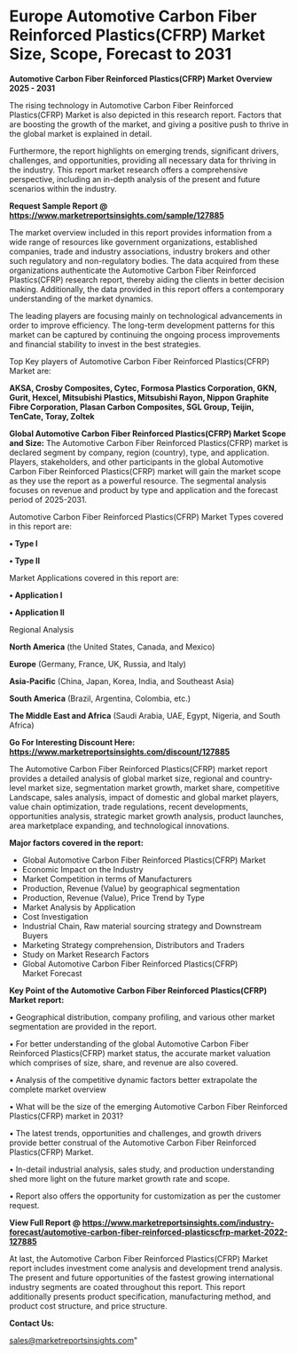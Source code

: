  # Europe Automotive Carbon Fiber Reinforced Plastics(CFRP) Market Size, Scope, Forecast to 2031

<Strong> Automotive Carbon Fiber Reinforced Plastics(CFRP) Market Overview 2025 - 2031</strong>

The rising technology in Automotive Carbon Fiber Reinforced Plastics(CFRP) Market is also depicted in this research report. Factors that are boosting the growth of the market, and giving a positive push to thrive in the global market is explained in detail.

Furthermore, the report highlights on emerging trends, significant drivers, challenges, and opportunities, providing all necessary data for thriving in the industry. This report market research offers a comprehensive perspective, including an in-depth analysis of the present and future scenarios within the industry.

<strong>Request Sample Report @ <a href=https://www.marketreportsinsights.com/sample/127885>https://www.marketreportsinsights.com/sample/127885</a></strong>

The market overview included in this report provides information from a wide range of resources like government organizations, established companies, trade and industry associations, industry brokers and other such regulatory and non-regulatory bodies. The data acquired from these organizations authenticate the Automotive Carbon Fiber Reinforced Plastics(CFRP) research report, thereby aiding the clients in better decision making. Additionally, the data provided in this report offers a contemporary understanding of the market dynamics.

The leading players are focusing mainly on technological advancements in order to improve efficiency. The long-term development patterns for this market can be captured by continuing the ongoing process improvements and financial stability to invest in the best strategies.

Top Key players of Automotive Carbon Fiber Reinforced Plastics(CFRP) Market are:

<strong>AKSA, Crosby Composites, Cytec, Formosa Plastics Corporation, GKN, Gurit, Hexcel, Mitsubishi Plastics, Mitsubishi Rayon, Nippon Graphite Fibre Corporation, Plasan Carbon Composites, SGL Group, Teijin, TenCate, Toray, Zoltek</strong>

<strong><b>Global Automotive Carbon Fiber Reinforced Plastics(CFRP) Market Scope and Size:</b></strong>
The Automotive Carbon Fiber Reinforced Plastics(CFRP) market is declared segment by company, region (country), type, and application. Players, stakeholders, and other participants in the global Automotive Carbon Fiber Reinforced Plastics(CFRP) market will gain the market scope as they use the report as a powerful resource. The segmental analysis focuses on revenue and product by type and application and the forecast period of 2025-2031.

Automotive Carbon Fiber Reinforced Plastics(CFRP) Market Types covered in this report are:

<strong>• Type I

• Type II</strong>

Market Applications covered in this report are:

<strong>• Application I

• Application II</strong> 

Regional Analysis

<strong>North America</strong> (the United States, Canada, and Mexico)

<strong>Europe</strong> (Germany, France, UK, Russia, and Italy)

<strong>Asia-Pacific</strong> (China, Japan, Korea, India, and Southeast Asia)

<strong>South America</strong> (Brazil, Argentina, Colombia, etc.)

<strong>The Middle East and Africa</strong> (Saudi Arabia, UAE, Egypt, Nigeria, and South Africa)

<strong>Go For Interesting Discount Here: <a href=https://www.marketreportsinsights.com/discount/127885>https://www.marketreportsinsights.com/discount/127885</a></strong>

The Automotive Carbon Fiber Reinforced Plastics(CFRP) market report provides a detailed analysis of global market size, regional and country-level market size, segmentation market growth, market share, competitive Landscape, sales analysis, impact of domestic and global market players, value chain optimization, trade regulations, recent developments, opportunities analysis, strategic market growth analysis, product launches, area marketplace expanding, and technological innovations.

<strong><b>Major factors covered in the report:</b></strong>
<ul>
  <li>Global Automotive Carbon Fiber Reinforced Plastics(CFRP) Market </li>
  <li>Economic Impact on the Industry</li>
  <li>Market Competition in terms of Manufacturers</li>
  <li>Production, Revenue (Value) by geographical segmentation</li>
  <li>Production, Revenue (Value), Price Trend by Type</li>
  <li>Market Analysis by Application</li>
  <li>Cost Investigation</li>
  <li>Industrial Chain, Raw material sourcing strategy and Downstream Buyers</li>
  <li>Marketing Strategy comprehension, Distributors and Traders</li>
  <li>Study on Market Research Factors</li>
  <li>Global Automotive Carbon Fiber Reinforced Plastics(CFRP) Market Forecast</li>
</ul>

<strong><b>Key Point of the Automotive Carbon Fiber Reinforced Plastics(CFRP) Market report:</b></strong>

• Geographical distribution, company profiling, and various other market segmentation are provided in the report.

• For better understanding of the global Automotive Carbon Fiber Reinforced Plastics(CFRP) market status, the accurate market valuation which comprises of size, share, and revenue are also covered.

• Analysis of the competitive dynamic factors better extrapolate the complete market overview

• What will be the size of the emerging Automotive Carbon Fiber Reinforced Plastics(CFRP) market in 2031?

• The latest trends, opportunities and challenges, and growth drivers provide better construal of the Automotive Carbon Fiber Reinforced Plastics(CFRP) Market.

• In-detail industrial analysis, sales study, and production understanding shed more light on the future market growth rate and scope.

• Report also offers the opportunity for customization as per the customer request.

<strong><b>View Full Report @ <a href=https://www.marketreportsinsights.com/industry-forecast/automotive-carbon-fiber-reinforced-plasticscfrp-market-2022-127885>https://www.marketreportsinsights.com/industry-forecast/automotive-carbon-fiber-reinforced-plasticscfrp-market-2022-127885</a></b></strong>


At last, the Automotive Carbon Fiber Reinforced Plastics(CFRP) Market report includes investment come analysis and development trend analysis. The present and future opportunities of the fastest growing international industry segments are coated throughout this report. This report additionally presents product specification, manufacturing method, and product cost structure, and price structure.

<strong>Contact Us:</strong>

sales@marketreportsinsights.com"
